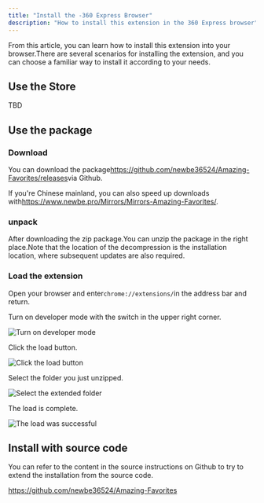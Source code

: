 ```yaml
---
title: "Install the -360 Express Browser"
description: "How to install this extension in the 360 Express browser"
---
```


From this article, you can learn how to install this extension into your browser.There are several scenarios for installing the extension, and you can choose a familiar way to install it according to your needs.

## Use the Store

TBD

## Use the package

### Download

You can download the package<https://github.com/newbe36524/Amazing-Favorites/releases>via Github.

If you're Chinese mainland, you can also speed up downloads with<https://www.newbe.pro/Mirrors/Mirrors-Amazing-Favorites/>.

### unpack

After downloading the zip package.You can unzip the package in the right place.Note that the location of the decompression is the installation location, where subsequent updates are also required.

### Load the extension

Open your browser and enter`chrome://extensions/`in the address bar and return.

Turn on developer mode with the switch in the upper right corner.

![Turn on developer mode](/images/20210605-008.png)

Click the load button.

![Click the load button](/images/20210605-009.png)

Select the folder you just unzipped.

![Select the extended folder](/images/20210605-006.png)

The load is complete.

![The load was successful](/images/20210605-010.png)

## Install with source code

You can refer to the content in the source instructions on Github to try to extend the installation from the source code.

<https://github.com/newbe36524/Amazing-Favorites>
